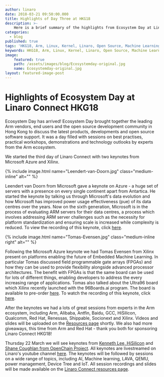 ```yaml
---
author: linaro
date: 2018-03-21 09:50:00.000
title: Highlights of Day Three at HKG18
description: >-
    Here is a brief summary of the highlights from Ecosystem Day at Linaro Connect HKG18. 
categories:
  - blog
published: true
tags: 'HKG18, Arm, Linux, Kernel, Linaro, Open Source, Machine Learning, AI, 96Boards, Cloud, Edge Computing, Microsoft, Microsoftazure, Xilinx, FPGA, Data centre, Hyper Scale, X96'
keywords: HKG18, Arm, Linux, Kernel, Linaro, Open Source, Machine Learning, AI, 96Boards, Cloud, Edge Computing, Microsoft, Microsoftazure, Xilinx, FPGA, Data centre, Hyper Scale, X96
image:
    featured: true
    path: /assets/images/blog/Ecosystemday-original.jpg 
    name: Ecosystemday-original.jpg
layout: featured-image-post
---
```

# Highlights of Ecosystem Day at Linaro Connect HKG18

Ecosystem Day has arrived! Ecosystem Day brought together the leading Arm vendors, end users and the open source development community in Hong Kong to discuss the latest products, developments and open source software support. It was a day filled with sessions on best practises, practical workshops, demonstrations and technology outlooks by experts from the Arm ecosystem. 

We started the third day of Linaro Connect with two keynotes from Microsoft Azure and Xilinx.

{% include image.html name="Leendert-van-Doorn.jpg"  class="medium-inline"  alt="" %} 

Leendert van Doorn from Microsoft gave a keynote on Azure - a huge set of servers with a presence on every single continent apart from Antartica. He started the keynote by talking us through Microsoft's data evolution and how Microsoft has improved power usage effectiveness (pue) of its data centres over the years. Now on the sixth generation, Microsoft is in the process of evaluating ARM servers for their data centres, a process which involves addressing ARM server challenges such as the necessity for platform standardization and ensuring scale is increased while complexity is reduced. To view the recording of this keynote, click [here](https://www.youtube.com/watch?v=dOze8UKIuNU).

{% include image.html name="Tomas-Evensen.jpg"  class="medium-inline right"  alt="" %} 

Following the Microsoft Azure keynote we had Tomas Evensen from Xilinx present on platforms enabling the future of Embedded Machine Learning. In particular Tomas discussed field programmable gate arrays (FPGAs) and how they can be used to provide flexibility alongside advanced processor architectures. The benefit with FPGAs is that the same board can be used for lots of different things, enabling developers to address the every increasing range of applications. Tomas also talked about the Ultra96 board which Xilinx recently launched with the 96Boards.ai program. The board is available to pre-order [here](https://www.96boards.ai/products/ultra96/). To watch the recording of this keynote, click [here](https://www.youtube.com/watch?v=dOze8UKIuNU). 

After the keynotes we had a lots of great sessions from experts in the Arm ecosystem, including Arm, Alibaba, Antfin, Baidu, GCC, HiSilicon, Qualcomm, Red Hat, Renessas, Shippable, Socionext and Xilinx. Videos and slides will be uploaded on the [Resources page](http://connect.linaro.org/hkg18/resources/) shortly. We also had more giveaways, this time from Arm and Red Hat - thank you both for sponsoring Linaro Connect HKG18!

Thursday 22 March we will see keynotes from [Kenneth Lee, HiSilicon](http://connect.linaro.org/member/kenneth-lee/) and [Shane Coughlan from OpenChain Project](http://connect.linaro.org/member/shane-coughlan/). All keynotes are livestreamed on Linaro's youtube channel [here](https://www.youtube.com/channel/UCAl2MfCBjH5y0nIym0ujHfg/live). The keynotes will be followed by sessions on a wide range of topics, including AI, Machine learning, LAVA, QEMU, power management, Device Tree and IoT. All session recordings and slides will be made available on the [Linaro Connect resources page](http://connect.linaro.org/hkg18/resources/). 


